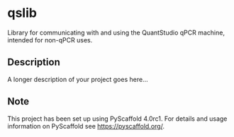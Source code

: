 # qslib

Library for communicating with and using the QuantStudio qPCR machine, intended for non-qPCR uses.


## Description

A longer description of your project goes here...


<!-- pyscaffold-notes -->

## Note

This project has been set up using PyScaffold 4.0rc1. For details and usage
information on PyScaffold see https://pyscaffold.org/.
